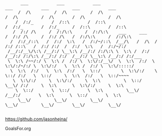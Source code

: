 <pre style="word-wrap: break-word; white-space: pre-wrap;">
      ___           ___           ___                         ___           ___         ___           ___     
     /  /\         /  /\         /  /\                       /  /\         /  /\       /  /\         /  /\    
    /  /:/_       /  /::\       /  /::\                     /  /:/_       /  /:/_     /  /::\       /  /::\   
   /  /:/ /\     /  /:/\:\     /  /:/\:\    ___     ___    /  /:/ /\     /  /:/ /\   /  /:/\:\     /  /:/\:\  
  /  /:/_/::\   /  /:/  \:\   /  /:/~/::\  /__/\   /  /\  /  /:/ /::\   /  /:/ /:/  /  /:/  \:\   /  /:/~/:/  
 /__/:/__\/\:\ /__/:/ \__\:\ /__/:/ /:/\:\ \  \:\ /  /:/ /__/:/ /:/\:\ /__/:/ /:/  /__/:/ \__\:\ /__/:/ /:/___
 \  \:\ /~~/:/ \  \:\ /  /:/ \  \:\/:/__\/  \  \:\  /:/  \  \:\/:/~/:/ \  \:\/:/   \  \:\ /  /:/ \  \:\/:::::/
  \  \:\  /:/   \  \:\  /:/   \  \::/        \  \:\/:/    \  \::/ /:/   \  \::/     \  \:\  /:/   \  \::/~~~~ 
   \  \:\/:/     \  \:\/:/     \  \:\         \  \::/      \__\/ /:/     \  \:\      \  \:\/:/     \  \:\     
    \  \::/       \  \::/       \  \:\         \__\/         /__/:/       \  \:\      \  \::/       \  \:\    
     \__\/         \__\/         \__\/                       \__\/         \__\/       \__\/         \__\/    

</pre>

https://github.com/jasonhejna/

GoalsFor.org

